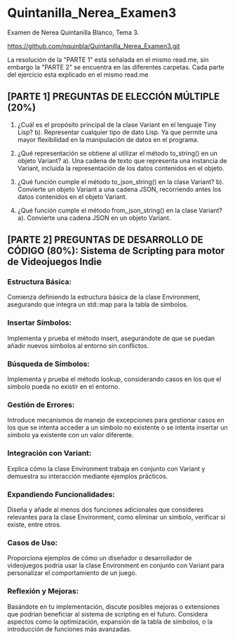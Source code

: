 # Quintanilla_Nerea_Examen3
Examen de Nerea Quintanilla Blanco, Tema 3.

https://github.com/nquinbla/Quintanilla_Nerea_Examen3.git

La resolución de la "PARTE 1" está señalada en el mismo read.me, sin embargo la "PARTE 2" se encuentra en las diferentes carpetas. Cada parte del ejercicio esta explicado en el mismo read.me

## [PARTE 1] PREGUNTAS DE ELECCIÓN MÚLTIPLE (20%)
 1. ¿Cuál es el propósito principal de la clase Variant en el lenguaje Tiny Lisp?
      b). Representar cualquier tipo de dato Lisp. Ya que permite una mayor flexibilidad en la manipulación de datos en el programa.
    
 2. ¿Qué representación se obtiene al utilizar el método to_string() en un objeto Variant?
      a). Una cadena de texto que representa una instancia de Variant, incluida la representación de los datos contenidos en el objeto.
    
 3. ¿Qué función cumple el método to_json_string() en la clase Variant?
      b). Convierte un objeto Variant a una cadena JSON, recorriendo antes los datos contenidos en el objeto Variant.
    
 4. ¿Qué función cumple el método from_json_string() en la clase Variant?
      a). Convierte una cadena JSON en un objeto Variant.


## [PARTE 2] PREGUNTAS DE DESARROLLO DE CÓDIGO (80%): Sistema de Scripting para motor de Videojuegos Indie
### Estructura Básica:
Comienza definiendo la estructura básica de la clase Environment, asegurando que integra un std::map para la tabla de símbolos.

### Insertar Símbolos:
Implementa y prueba el método insert, asegurándote de que se puedan añadir nuevos símbolos al entorno sin conflictos.

### Búsqueda de Símbolos:
Implementa y prueba el método lookup, considerando casos en los que el símbolo pueda no existir en el entorno.

### Gestión de Errores:
Introduce mecanismos de manejo de excepciones para gestionar casos en los que se intenta acceder a un símbolo no existente o se intenta insertar un símbolo ya existente con un valor diferente.

### Integración con Variant:
Explica cómo la clase Environment trabaja en conjunto con Variant y demuestra su interacción mediante ejemplos prácticos.

### Expandiendo Funcionalidades:
Diseña y añade al menos dos funciones adicionales que consideres relevantes para la clase Environment, como eliminar un símbolo, verificar si existe, entre otros.

### Casos de Uso:
Proporciona ejemplos de cómo un diseñador o desarrollador de videojuegos podría usar la clase Environment en conjunto con Variant para personalizar el comportamiento de un juego.

### Reflexión y Mejoras:
Basándote en tu implementación, discute posibles mejoras o extensiones que podrían beneficiar al sistema de scripting en el futuro. Considera aspectos como la optimización, expansión de la tabla de símbolos, o la introducción de funciones más avanzadas.

